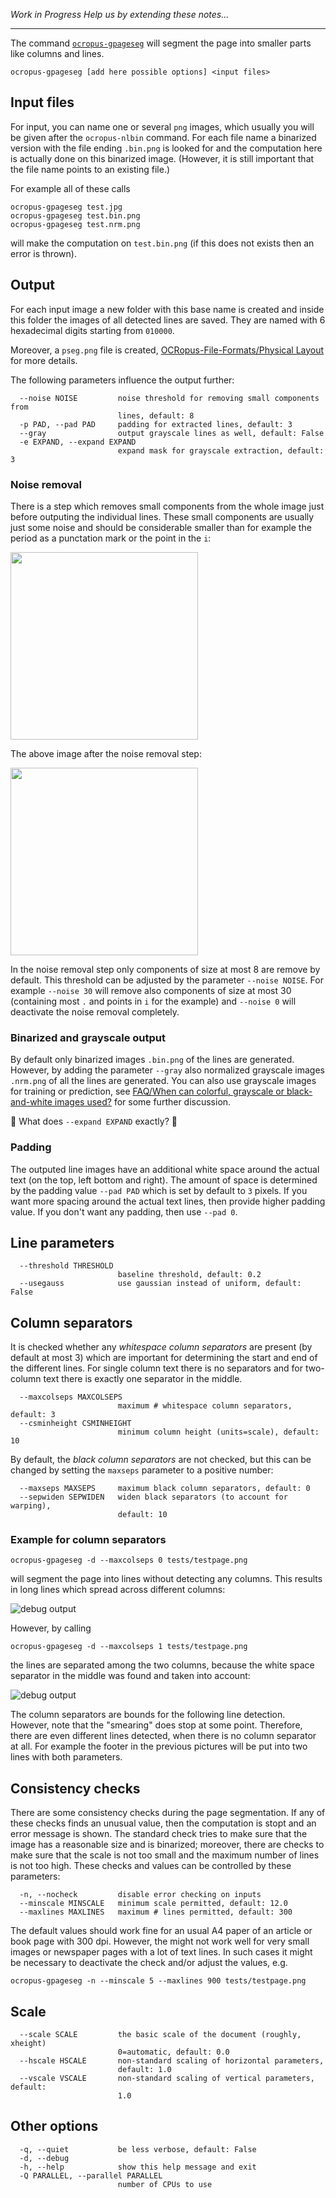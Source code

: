 _Work in Progress_
_Help us by extending these notes..._

---

The command [`ocropus-gpageseg`](https://github.com/tmbdev/ocropy/blob/master/ocropus-gpageseg)
will segment the page into smaller parts like columns and lines.

```
ocropus-gpageseg [add here possible options] <input files>
```


## Input files

For input, you can name one or several `png` images, which usually you will
be given after the `ocropus-nlbin` command. For each file name a binarized
version with the file ending `.bin.png` is looked for and the computation
here is actually done on this binarized image. (However, it is still important
that the file name points to an existing file.)

For example all of these calls
```
ocropus-gpageseg test.jpg
ocropus-gpageseg test.bin.png
ocropus-gpageseg test.nrm.png
```
will make the computation on `test.bin.png` (if this does not exists then
an error is thrown).


## Output

For each input image a new folder with this base name is
created and inside this folder the images of all detected
lines are saved. They are named with 6 hexadecimal digits
starting from `010000`.

Moreover, a `pseg.png` file is created, [OCRopus-File-Formats/Physical Layout](https://github.com/tmbdev/ocropy/wiki/OCRopus-File-Formats#physical-layout) for more details.

The following parameters influence the output further:


```
  --noise NOISE         noise threshold for removing small components from
                        lines, default: 8
  -p PAD, --pad PAD     padding for extracted lines, default: 3
  --gray                output grayscale lines as well, default: False
  -e EXPAND, --expand EXPAND
                        expand mask for grayscale extraction, default: 3
```

### Noise removal

There is a step which removes small components from the whole image just before outputing the individual lines. These small components are usually just some noise and should be considerable smaller than for example the period as a punctation mark or the point in the `i`:

<img src="https://user-images.githubusercontent.com/5199995/34437728-2c4f2dda-eca1-11e7-8456-c3e10deddbf6.png" width=300px/>

The above image after the noise removal step:

<img src="https://user-images.githubusercontent.com/5199995/34437732-30c30bde-eca1-11e7-8793-9b6193b58366.png" width=300px/>

In the noise removal step only components of size at most 8 are remove by default. This threshold can be adjusted by the parameter `--noise NOISE`. For example `--noise 30` will remove also components of size at most 30 (containing most `.` and points in `i` for the example) and `--noise 0` will deactivate the noise removal completely.


### Binarized and grayscale output

By default only binarized images `.bin.png` of the lines are generated. However,
by adding the parameter `--gray` also normalized grayscale images `.nrm.png`
of all the lines are generated. You can also use grayscale images for training
or prediction, see [FAQ/When can colorful, grayscale or black-and-white images used?](https://github.com/tmbdev/ocropy/wiki/FAQ#when-can-colorful-grayscale-or-black-and-white-images-used) for some
further discussion.

🚧 What does `--expand EXPAND` exactly? 🚧 

### Padding

The outputed line images have an additional white space around the actual text (on the top, left bottom and right). The amount of space is determined by the padding value `--pad PAD` which is set by default to `3` pixels. If you want more spacing around the actual text lines, then provide higher padding value. If you don't want any padding, then use `--pad 0`.


## Line parameters

```
  --threshold THRESHOLD
                        baseline threshold, default: 0.2
  --usegauss            use gaussian instead of uniform, default: False
```

## Column separators

It is checked whether any _whitespace column separators_ are present
(by default at most 3) which are important for determining the start and end
of the different lines. For single column text there is no separators and for
two-column text there is exactly one separator in the middle.

```
  --maxcolseps MAXCOLSEPS
                        maximum # whitespace column separators, default: 3
  --csminheight CSMINHEIGHT
                        minimum column height (units=scale), default: 10
```


By default, the _black column separators_ are not checked, but this can be
changed by setting the `maxseps` parameter to a positive number:

```
  --maxseps MAXSEPS     maximum black column separators, default: 0
  --sepwiden SEPWIDEN   widen black separators (to account for warping),
                        default: 10
```

### Example for column separators

```
ocropus-gpageseg -d --maxcolseps 0 tests/testpage.png
```
will segment the page into lines without detecting any columns. This results in
long lines which spread across different columns:

![debug output](https://cloud.githubusercontent.com/assets/5199995/22626036/491ab17c-eba4-11e6-98f0-c4a4b7ac50a9.png)

However, by calling
```
ocropus-gpageseg -d --maxcolseps 1 tests/testpage.png
```
the lines are separated among the two columns, because the white space
separator in the middle was found and taken into account:

![debug output](https://cloud.githubusercontent.com/assets/5199995/22626037/4c1ff472-eba4-11e6-958b-b38e8ece17d1.png)

The column separators are bounds for the following line detection. However, note that the "smearing" does stop at some point. Therefore, there are even different lines detected, when there is no column separator at all. For example the footer in the previous pictures will be put into two lines with both parameters. 

## Consistency checks

There are some consistency checks during the page segmentation. If any of these checks finds an unusual value, then the computation is stopt and an error message is shown. The standard check tries to make sure that the image has a reasonable size and is binarized; moreover, there are checks to make sure that the scale is not too small and the maximum number of lines is not too high. These checks and values can be controlled by these parameters:

```
  -n, --nocheck         disable error checking on inputs
  --minscale MINSCALE   minimum scale permitted, default: 12.0
  --maxlines MAXLINES   maximum # lines permitted, default: 300
```

The default values should work fine for an usual A4 paper of an article or book page with 300 dpi. However, the might not work well for very small images or newspaper pages with a lot of text lines. In such cases it might be necessary to deactivate the check and/or adjust the values, e.g.

```
ocropus-gpageseg -n --minscale 5 --maxlines 900 tests/testpage.png
```

## Scale

```
  --scale SCALE         the basic scale of the document (roughly, xheight)
                        0=automatic, default: 0.0
  --hscale HSCALE       non-standard scaling of horizontal parameters,
                        default: 1.0
  --vscale VSCALE       non-standard scaling of vertical parameters, default:
                        1.0
```


## Other options

```
  -q, --quiet           be less verbose, default: False
  -d, --debug
  -h, --help            show this help message and exit
  -Q PARALLEL, --parallel PARALLEL
                        number of CPUs to use
```
